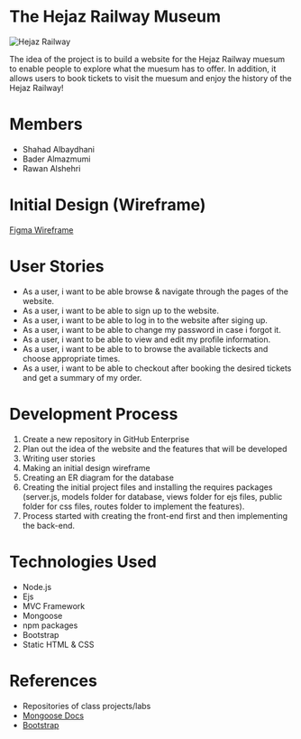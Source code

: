 # The Hejaz Railway Museum
![Hejaz Railway](https://media-cdn.tripadvisor.com/media/photo-s/13/f4/24/33/al-madina-museum-4.jpg)

The idea of the project is to build a website for the Hejaz Railway muesum to enable people to explore what the muesum has to offer. 
In addition, it allows users to book tickets to visit the muesum and enjoy the history of the Hejaz Railway!

# Members
* Shahad Albaydhani
* Bader Almazmumi
* Rawan Alshehri

# Initial Design (Wireframe)
[Figma Wireframe](https://www.figma.com/file/zxx4c0kfYcj3nhJPuHwMBN/Project-2-Wireframe?node-id=0%3A1)

# User Stories
* As a user, i want to be able browse & navigate through the pages of the website.
* As a user, i want to be able to sign up to the website.
* As a user, i want to be able to log in to the website after siging up.
* As a user, i want to be able to change my password in case i forgot it.
* As a user, i want to be able to view and edit my profile information.
* As a user, i want to be able to to browse the available tickects and choose appropriate times.
* As a user, i want to be able to checkout after booking the desired tickets and get a summary of my order.

# Development Process
1. Create a new repository in GitHub Enterprise
2. Plan out the idea of the website and the features that will be developed
3. Writing user stories
4. Making an initial design wireframe
5. Creating an ER diagram for the database
6. Creating the initial project files and installing the requires packages (server.js, models folder for database, 
views folder for ejs files, public folder for css files, routes folder to implement the features).
7. Process started with creating the front-end first and then implementing the back-end.

# Technologies Used
* Node.js
* Ejs
* MVC Framework
* Mongoose
* npm packages
* Bootstrap 
* Static HTML & CSS

# References
* Repositories of class projects/labs
* [Mongoose Docs](https://mongoosejs.com/docs/api.html)
* [Bootstrap](https://getbootstrap.com/)

